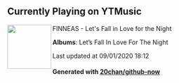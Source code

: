 ## Currently Playing on YTMusic

[<img align="left" width="100" src="https://lh3.googleusercontent.com/WA_4o0Hm1Re2V-LF7ysS6KsxU2I2NAkrNABeXKeurIzgs5F2PxS5_plW31P2l-NgER8t_mQKH7Uv3Q">](https://music.youtube.com/channel/UCrbZcTv3iAHqMHWGbk0IYFA)

FINNEAS - Let's Fall in Love for the Night

**Albums**: Let’s Fall In Love For The Night

Last updated at 09/01/2020 18:12

#### Generated with [20chan/github-now](https://github.com/20chan/github-now)


<!--
**20chan/20chan** is a ✨ _special_ ✨ repository because its `README.md` (this file) appears on your GitHub profile.

Here are some ideas to get you started:

- 🔭 I’m currently working on ...
- 🌱 I’m currently learning ...
- 👯 I’m looking to collaborate on ...
- 🤔 I’m looking for help with ...
- 💬 Ask me about ...
- 📫 How to reach me: ...
- 😄 Pronouns: ...
- ⚡ Fun fact: ...
-->
